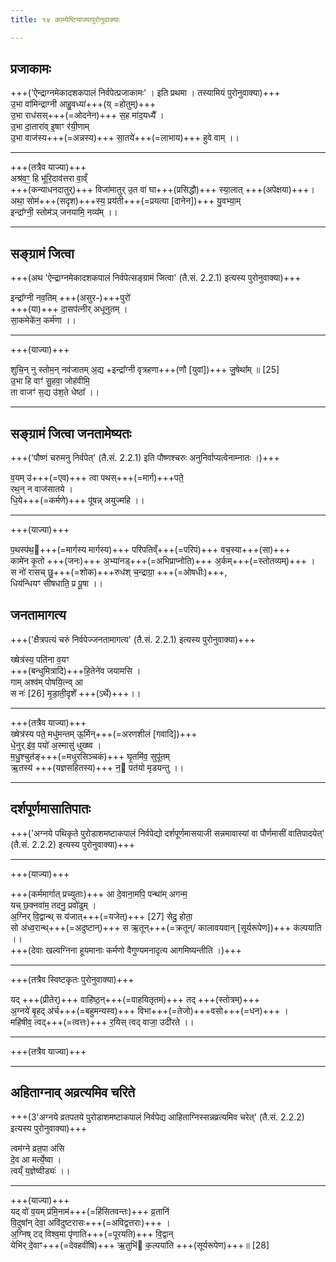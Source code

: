 ```yaml
---
title: १४ काम्येष्टियाज्यापुरोनुवाक्याः

---
```

## प्रजाकामः
+++('ऐन्द्राग्नमेकादशकपालं निर्वपेत्प्रजाकामः' । इति प्रथमा । तस्यामियं पुरोनुवाक्या)+++  
उ॒भा वा॑मिन्द्राग्नी आहु॒वध्या॑+++(य् =होतुम्)+++  
उ॒भा राध॑सस्+++(=ओदनेन)+++ स॒ह मा॑द॒यध्यै᳚ ।  
उ॒भा दा॒तारा॑व् इ॒षाꣳ र॑यी॒णाम्  
उ॒भा वाज॑स्य+++(=अन्नस्य)+++ सा॒तये॑+++(=लाभाय)+++ हुवे वाम् ।।
____
+++(तत्रैव याज्या)+++  
अश्र॑व॒ꣳ॒ हि भू॑रि॒दाव॑त्तरा वा॒व्ँ  
+++(कन्याधनदातुर्)+++ विजा॑मातुर् उ॒त वा॑ घा+++(प्रसिद्धौ)+++ स्या॒लात् +++(अपेक्षया)+++।   
अथा॒ सोम॑+++(सदृश)+++स्य॒ प्रय॑ती+++(=प्रयत्या [दानेन])+++ यु॒वभ्या॒म्   
इन्द्रा᳚ग्नी॒ स्तोम॑ञ् जनयामि॒ नव्य᳚म् ।।  

____
## सङ्ग्रामं जित्वा
+++(अथ 'ऐन्द्राग्नमेकादशकपालं निर्वपेत्सङ्ग्रामं जित्वा' (तै.सं. 2.2.1) इत्यस्य पुरोनुवाक्या)+++

इन्द्रा᳚ग्नी नव॒तिम् +++(असुर-)+++पुरो॑  
+++(या)+++ दा॒सप॑त्नीर् अधूनुतम् ।  
सा॒कमेके॑न॒ कर्म॑णा ।।   

____
+++(याज्या)+++  

शुचि॒न् नु स्तोम॒न् नव॑जातम् अ॒द्य
+इन्द्रा᳚ग्नी वृत्रहणा+++(णौ [युवां])+++ जु॒षेथा᳚म् ॥ [25]   
उ॒भा हि वाꣳ॑ सु॒हवा॒ जोह॑वीमि॒  
ता वाजꣳ॑ स॒द्य उ॑श॒ते धेष्ठा᳚ ।।   

____
## सङ्ग्रामं जित्वा जनतामेष्यतः
+++('पौष्णं चरुमनु निर्वपेत्' (तै.सं. 2.2.1) इति पौष्णश्चरुः अनुनिर्वाप्यत्वेनाम्नातः ।)+++  

व॒यम् उ॑+++(=एव)+++ त्वा पथस्+++(=मार्ग)+++पते॒  
रथ॒न् न वाज॑सातये ।   
धि॒ये+++(=कर्मणे)+++ पू॑षन्न् अयुज्महि ।।   
____
+++(याज्या)+++

प॒थस्प॑थ॒+++(=मार्गस्य मार्गस्य)+++ परि॑पतिव्ँ+++(=परिपं)+++ वच॒स्या+++(सा)+++  
कामे॑न कृ॒तो +++(जनः)+++ अ॒भ्या॑नड्+++(=अभिप्राप्नोति)+++ अ॒र्कम्+++(=स्तोतव्यम्)+++ ।  
स नो॑ रासच् छु॒+++(=शोक)+++रुध॑श् च॒न्द्राग्रा॒ +++(=ओषधीः)+++,  
धिय॑न्धियꣳ सीषधाति॒ प्र पू॒षा ।।   

## जनतामागत्य
+++('क्षैत्रपत्यं चरुं निर्वपेज्जनतामागत्य' (तै.सं. 2.2.1) इत्यस्य पुरोनुवाक्या)+++

ख्षेत्र॑स्य॒ पति॑ना व॒यꣳ  
+++(बन्धुमित्रादि)+++हि॒तेने॑व जयामसि ।  
गाम् अश्व॑म् पोषयि॒त्न्व् आ  
स नः॑ [26]  मृ॒डा॒ती॒दृशे᳚ +++(ऽर्थे)+++।।    

____
+++(तत्रैव याज्या)+++  
ख्षेत्र॑स्य पते॒ मधु॑मन्तम् ऊ॒र्मिन्+++(=अरणशीलं [गवादि])+++  
धे॒नुर् इ॑व॒ पयो॑ अ॒स्मासु॑ धुख्ष्व ।   
म॒धु॒श्चुत॑ङ्+++(=मधुरसिञ्चकं)+++ घृ॒तमि॑व॒ सुपू॑तम्  
ऋ॒तस्य॑ +++(यज्ञसहितस्य)+++ न॒ पत॑यो मृडयन्तु ।।  

____

## दर्शपूर्णमासातिपातः
+++('अग्नये पथिकृते पुरोडाशमष्टाकपालं निर्वपेद्यो दर्शपूर्णमासयाजी सन्नमावास्यां वा पौर्णमासीं वातिपादयेत्' (तै.सं. 2.2.2) इत्यस्य पुरोनुवाक्या)+++

<div class="js_include" url="../../../../../../agniH/Rk/agne_naya_supathA/"  newLevelForH1="3" includeTitle="false"> </div>  

____
+++(याज्या)+++  

+++(कर्ममार्गात् प्रच्युताः)+++ आ दे॒वाना॒मपि॒ पन्था॑म् अगन्म॒  
यच् छ॒क्नवा॑म॒ तदनु॒ प्रवो॑ढुम् ।     
अ॒ग्निर् वि॒द्वान्थ् स य॑जात्+++(=यजेत्)+++ [27] सेदु॒ होता॒  
सो अ॑ध्व॒रान्थ्+++(=अदुष्टान्)+++ स ऋ॒तून्+++(=क्रतून्/ कालावयवान् [सूर्यरूपेण])+++ क॑ल्पयाति ।।  
+++(देवाः खल्वग्निना हूयमानाः कर्मणो वैगुण्यमनादृत्य आगमिष्यन्तीति ।)+++   
____
+++(तत्रैव स्विष्टकृतः पुरोनुवाक्या)+++

यद् +++(प्रीतेर्)+++ वाहि॑ष्ठ॒न्+++(=वाहयितृतमं)+++ तद् +++(स्तोत्रम्)+++  
अ॒ग्नये॑ बृ॒हद् अ॑र्च+++(=बहुमन्यस्व)+++ विभा+++(=तेजो)+++वसो+++(=धन)+++ ।  
महि॑षीव॒ त्वद्+++(=त्वत्तः)+++ र॒यिस् त्वद् वाजा॒ उदी॑रते ।।  

____
+++(तत्रैव याज्या)+++  

<div class="js_include" url="../../../../../../agniH/Rk/agne_tvam_pAraya/"  newLevelForH1="2" includeTitle="true"> </div>  

____
## अहिताग्नाव् अव्रत्यमिव चरिते
+++(3'अग्नये व्रतपतये पुरोडाशमष्टाकपालं निर्वपेद्य आहिताग्निस्सन्नव्रत्यमिव चरेत्' (तै.सं. 2.2.2) इत्यस्य पुरोनुवाक्या)+++  

त्वम॑ग्ने व्रत॒पा अ॑सि  
दे॒व आ मर्त्ये॒ष्वा ।  
त्वय्ँ य॒ज्ञेष्वीड्यः॑ ।।  
____
+++(याज्या)+++  
यद् वो॑ व॒यम् प्र॑मि॒नाम॑+++(=हिंसितवन्तः)+++ व्र॒तानि॑  
वि॒दुषा᳚न् देवा॒ अवि॑दुष्टरासः+++(=अविद्वत्तराः)+++ ।  
अ॒ग्निष् टद् विश्व॒मा पृ॑णाति+++(=पूरयति)+++ वि॒द्वान्  
येभि॑र् दे॒वाꣳ+++(=देवहवींषि)+++ ऋ॒तुभि॑ क॒ल्पया॑ति +++(सूर्यरूपेण)+++॥ [28]    